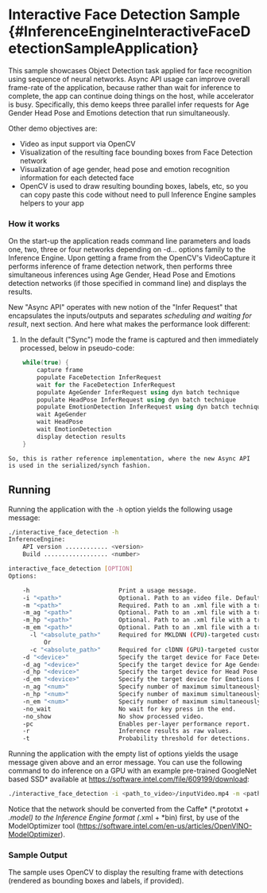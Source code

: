 # Interactive Face Detection Sample {#InferenceEngineInteractiveFaceDetectionSampleApplication}

This sample showcases Object Detection task applied for face recognition using sequence of neural networks.
Async API usage can improve overall frame-rate of the application, because rather than wait for inference to complete,
the app can continue doing things on the host, while accelerator is busy.
Specifically, this demo keeps three parallel infer requests for Age Gender Head Pose and Emotions detection that run simultaneously.

Other demo objectives are:
* Video as input support via OpenCV
* Visualization of the resulting face bounding boxes from Face Detection network
* Visualization of age gender, head pose and emotion recognition information for each detected face
* OpenCV is used to draw resulting bounding boxes, labels, etc, so you can copy paste this code without
need to pull Inference Engine samples helpers to your app

### How it works

On the start-up the application reads command line parameters and loads one, two, three or four networks depending on -d... options family to the Inference
Engine. Upon getting a frame from the OpenCV's VideoCapture it performs inference of frame detection network, then performs three simultaneous inferences
using Age Gender, Head Pose and Emotions detection networks (if those specified in command line) and displays the results.

New "Async API" operates with new notion of the "Infer Request" that encapsulates the inputs/outputs and separates *scheduling and waiting for result*,
next section. And here what makes the performance look different:
1. In the default ("Sync") mode the frame is captured and then immediately processed, below in pseudo-code:
```cpp
    while(true) {
        capture frame
        populate FaceDetection InferRequest
        wait for the FaceDetection InferRequest
        populate AgeGender InferRequest using dyn batch technique
        populate HeadPose InferRequest using dyn batch technique
        populate EmotionDetection InferRequest using dyn batch technique
        wait AgeGender
        wait HeadPose
        wait EmotionDetection
        display detection results
    }
```
    So, this is rather reference implementation, where the new Async API is used in the serialized/synch fashion.


## Running

Running the application with the <code>-h</code> option yields the following usage message:
```sh
./interactive_face_detection -h
InferenceEngine: 
    API version ............ <version>
    Build .................. <number>

interactive_face_detection [OPTION]
Options:

    -h                         Print a usage message.
    -i "<path>"                Optional. Path to an video file. Default value is "cam" to work with camera.
    -m "<path>"                Required. Path to an .xml file with a trained face detection model.
    -m_ag "<path>"             Optional. Path to an .xml file with a trained age gender model.
    -m_hp "<path>"             Optional. Path to an .xml file with a trained head pose model.
    -m_em "<path>"             Optional. Path to an .xml file with a trained emotions model.
      -l "<absolute_path>"     Required for MKLDNN (CPU)-targeted custom layers.Absolute path to a shared library with the kernels impl.
          Or
      -c "<absolute_path>"     Required for clDNN (GPU)-targeted custom kernels.Absolute path to the xml file with the kernels desc.
    -d "<device>"              Specify the target device for Face Detection (CPU, GPU, FPGA, or MYRIAD). Sample will look for a suitable plugin for device specified.
    -d_ag "<device>"           Specify the target device for Age Gender Detection (CPU, GPU, FPGA, or MYRIAD). Sample will look for a suitable plugin for device specified.
    -d_hp "<device>"           Specify the target device for Head Pose Detection (CPU, GPU, FPGA, or MYRIAD). Sample will look for a suitable plugin for device specified.
    -d_em "<device>"           Specify the target device for Emotions Detection (CPU, GPU, FPGA, or MYRIAD). Sample will look for a suitable plugin for device specified.
    -n_ag "<num>"              Specify number of maximum simultaneously processed faces for Age Gender Detection (default is 16).
    -n_hp "<num>"              Specify number of maximum simultaneously processed faces for Head Pose Detection (default is 16).
    -n_em "<num>"              Specify number of maximum simultaneously processed faces for Emotions Detection (default is 16).
    -no_wait                   No wait for key press in the end.
    -no_show                   No show processed video.
    -pc                        Enables per-layer performance report.
    -r                         Inference results as raw values.
    -t                         Probability threshold for detections.

```

Running the application with the empty list of options yields the usage message given above and an error message.
You can use the following command to do inference on a GPU with an example
pre-trained GoogleNet based SSD* available at https://software.intel.com/file/609199/download:
```sh
./interactive_face_detection -i <path_to_video>/inputVideo.mp4 -m <path_to_model>/ssd.xml -d GPU
```
Notice that the network should be converted from the Caffe* (*.prototxt + *.model) to the Inference Engine format
(*.xml + *bin) first, by use of the ModelOptimizer tool
(https://software.intel.com/en-us/articles/OpenVINO-ModelOptimizer).

### Sample Output

The sample uses OpenCV to display the resulting frame with detections (rendered as bounding boxes and labels, if provided).